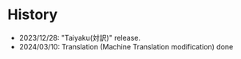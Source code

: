 # History 
- 2023/12/28: "Taiyaku(対訳)" release. 
- 2024/03/10: Translation (Machine Translation modification) done
